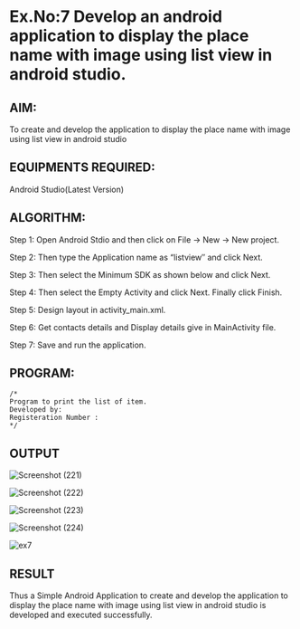 
# Ex.No:7 Develop an android application to display the place name with image using list view in android studio.


## AIM:

To create and develop the application to display the place name with image using list view in android studio

## EQUIPMENTS REQUIRED:

Android Studio(Latest Version)

## ALGORITHM:

Step 1: Open Android Stdio and then click on File -> New -> New project.

Step 2: Then type the Application name as “listview″ and click Next. 

Step 3: Then select the Minimum SDK as shown below and click Next.

Step 4: Then select the Empty Activity and click Next. Finally click Finish.

Step 5: Design layout in activity_main.xml.

Step 6: Get contacts details and Display details give in MainActivity file.

Step 7: Save and run the application.

## PROGRAM:
```
/*
Program to print the list of item.
Developed by:
Registeration Number :
*/
```

## OUTPUT

![Screenshot (221)](https://github.com/MaheshS03/Mobile-Application-Development/assets/128498431/bac777ca-2374-4f1e-9406-c7c7b2e3dec0)

![Screenshot (222)](https://github.com/MaheshS03/Mobile-Application-Development/assets/128498431/b6e0531d-58ee-472a-aae8-1cab0e1ce53c)

![Screenshot (223)](https://github.com/MaheshS03/Mobile-Application-Development/assets/128498431/e349f03f-2f2f-45f8-a70e-210ecd2ae444)

![Screenshot (224)](https://github.com/MaheshS03/Mobile-Application-Development/assets/128498431/9879f2f4-25cb-4b8b-ad49-58e8d55cbf3f)

![ex7](https://github.com/MaheshS03/Mobile-Application-Development/assets/128498431/6231483c-4918-468b-b79c-1c740541c4a5)


## RESULT
Thus a Simple Android Application to create and develop the application to display the place name with image using list view in android studio is developed and executed successfully.

